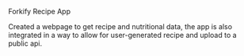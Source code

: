 Forkify Recipe App

Created a webpage to get recipe and nutritional data, the app is also integrated in a way to allow for user-generated recipe and upload to a public api.
